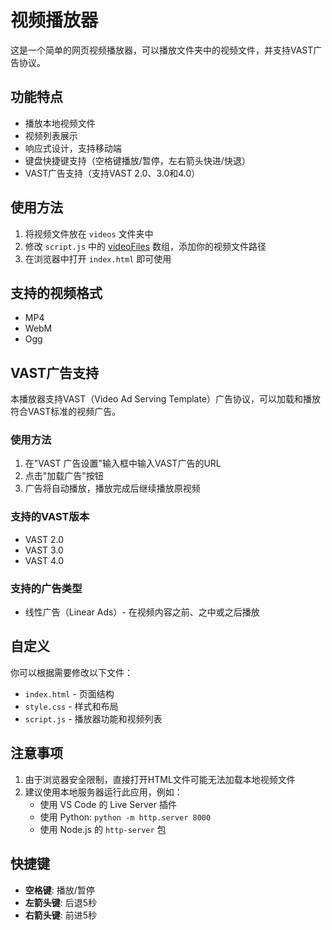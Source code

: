 # 视频播放器

这是一个简单的网页视频播放器，可以播放文件夹中的视频文件，并支持VAST广告协议。

## 功能特点

- 播放本地视频文件
- 视频列表展示
- 响应式设计，支持移动端
- 键盘快捷键支持（空格键播放/暂停，左右箭头快进/快退）
- VAST广告支持（支持VAST 2.0、3.0和4.0）

## 使用方法

1. 将视频文件放在 `videos` 文件夹中
2. 修改 `script.js` 中的 [videoFiles](file:///d:/ruanjian/github/wen/script.js#L2-L7) 数组，添加你的视频文件路径
3. 在浏览器中打开 `index.html` 即可使用

## 支持的视频格式

- MP4
- WebM
- Ogg

## VAST广告支持

本播放器支持VAST（Video Ad Serving Template）广告协议，可以加载和播放符合VAST标准的视频广告。

### 使用方法

1. 在"VAST 广告设置"输入框中输入VAST广告的URL
2. 点击"加载广告"按钮
3. 广告将自动播放，播放完成后继续播放原视频

### 支持的VAST版本

- VAST 2.0
- VAST 3.0
- VAST 4.0

### 支持的广告类型

- 线性广告（Linear Ads）- 在视频内容之前、之中或之后播放

## 自定义

你可以根据需要修改以下文件：

- `index.html` - 页面结构
- `style.css` - 样式和布局
- `script.js` - 播放器功能和视频列表

## 注意事项

1. 由于浏览器安全限制，直接打开HTML文件可能无法加载本地视频文件
2. 建议使用本地服务器运行此应用，例如：
   - 使用 VS Code 的 Live Server 插件
   - 使用 Python: `python -m http.server 8000`
   - 使用 Node.js 的 `http-server` 包

## 快捷键

- **空格键**: 播放/暂停
- **左箭头键**: 后退5秒
- **右箭头键**: 前进5秒